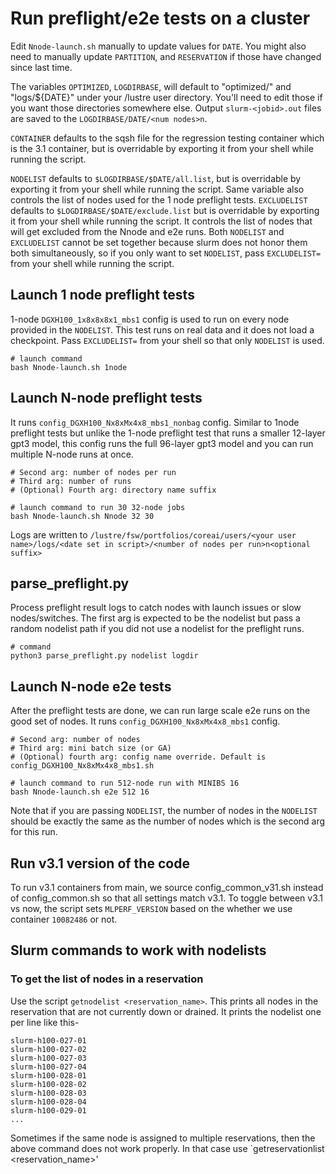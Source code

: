 # Run preflight/e2e tests on a cluster

Edit `Nnode-launch.sh` manually to update values for `DATE`.  You might also need to manually update `PARTITION`, and `RESERVATION` if those have changed since last time.

The variables `OPTIMIZED`, `LOGDIRBASE`, will default to "optimized/" and "logs/${DATE}" under your /lustre user directory.  You'll need to edit those if you want those directories somewhere else.  Output `slurm-<jobid>.out` files are saved to the `LOGDIRBASE/DATE/<num nodes>n`.

`CONTAINER` defaults to the sqsh file for the regression testing container which is the 3.1 container, but is overridable by exporting it from your shell while running the script.

`NODELIST` defaults to `$LOGDIRBASE/$DATE/all.list`, but is overridable by exporting it from your shell while running the script. Same variable also controls the list of nodes used for the 1 node preflight tests. `EXCLUDELIST` defaults to `$LOGDIRBASE/$DATE/exclude.list` but is overridable by exporting it from your shell while running the script. It controls the list of nodes that will get excluded from the Nnode and e2e runs. Both `NODELIST` and `EXCLUDELIST` cannot be set together because slurm does not honor them both simultaneously, so if you only want to set `NODELIST`, pass `EXCLUDELIST=` from your shell while running the script.


## Launch 1 node preflight tests
1-node `DGXH100_1x8x8x8x1_mbs1` config is used to run on every node provided in the `NODELIST`. This test runs on real data and it does not load a checkpoint. Pass `EXCLUDELIST=` from your shell so that only `NODELIST` is used.

```
# launch command
bash Nnode-launch.sh 1node
```

## Launch N-node preflight tests
It runs `config_DGXH100_Nx8xMx4x8_mbs1_nonbag` config. Similar to 1node preflight tests but unlike the 1-node preflight test that runs a smaller 12-layer gpt3 model, this config runs the full 96-layer gpt3 model and you can run multiple N-node runs at once.

```
# Second arg: number of nodes per run
# Third arg: number of runs
# (Optional) Fourth arg: directory name suffix

# launch command to run 30 32-node jobs
bash Nnode-launch.sh Nnode 32 30
```

Logs are written to `/lustre/fsw/portfolios/coreai/users/<your user name>/logs/<date set in script>/<number of nodes per run>n<optional suffix>`

## parse_preflight.py
Process preflight result logs to catch nodes with launch issues or slow nodes/switches. The first arg is expected to be the nodelist but pass a random nodelist path if you did not use a nodelist for the preflight runs.

```
# command
python3 parse_preflight.py nodelist logdir
```

## Launch N-node e2e tests
After the preflight tests are done, we can run large scale e2e runs on the good set of nodes. It runs `config_DGXH100_Nx8xMx4x8_mbs1` config.

```
# Second arg: number of nodes
# Third arg: mini batch size (or GA)
# (Optional) fourth arg: config name override. Default is config_DGXH100_Nx8xMx4x8_mbs1.sh

# launch command to run 512-node run with MINIBS 16
bash Nnode-launch.sh e2e 512 16
```

Note that if you are passing `NODELIST`, the number of nodes in the `NODELIST` should be exactly the same as the number of nodes which is the second arg for this run.

## Run v3.1 version of the code
To run v3.1 containers from main, we source config_common_v31.sh instead of config_common.sh so that all settings match v3.1. To toggle between v3.1 vs now, the script sets `MLPERF_VERSION` based on the whether we use container `10082486` or not.

## Slurm commands to work with nodelists

### To get the list of nodes in a reservation

Use the script `getnodelist <reservation_name>`.  This prints all nodes in the reservation that are not currently down or drained.  It prints the nodelist one per line like this-

```
slurm-h100-027-01
slurm-h100-027-02
slurm-h100-027-03
slurm-h100-027-04
slurm-h100-028-01
slurm-h100-028-02
slurm-h100-028-03
slurm-h100-028-04
slurm-h100-029-01
...
```

Sometimes if the same node is assigned to multiple reservations, then the above command does not work properly. In that case use `getreservationlist <reservation_name>'
